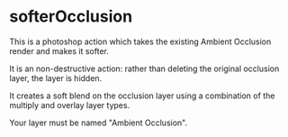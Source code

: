 # softerOcclusion
This is a photoshop action which takes the existing Ambient Occlusion render and makes it softer.

It is an non-destructive action: rather than deleting the original occlusion layer, the layer is hidden.

It creates a soft blend on the occlusion layer using a combination of the multiply and overlay layer types.

Your layer must be named "Ambient Occlusion".
